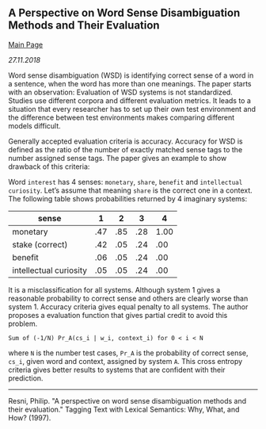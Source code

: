 ## A Perspective on Word Sense Disambiguation Methods and Their Evaluation 

[Main Page](index.html)

*27.11.2018*

Word sense disambiguation (WSD) is identifying correct sense of a word in a sentence, when the word has more than one meanings. The paper starts with an observation: Evaluation of WSD systems is not standardized. Studies use different corpora and different evaluation metrics. It leads to a situation that every researcher has to set up their own test environment and the difference between test environments makes comparing different models difficult.

Generally accepted evaluation criteria is accuracy. Accuracy for WSD is defined as the ratio of the number of exactly matched sense tags to the number assigned sense tags. The paper gives an example to show drawback of this criteria:

Word `interest` has 4 senses: `monetary`, `share`, `benefit` and `intellectual curiosity`. Let’s assume that meaning `share` is the correct one in a context. The following table shows probabilities returned by 4 imaginary systems:

| sense                  | 1   | 2   | 3   | 4    |
|------------------------|-----|-----|-----|------|
| monetary               | .47 | .85 | .28 | 1.00 |
| stake (correct)        | .42 | .05 | .24 | .00  |
| benefit                | .06 | .05 | .24 | .00  |
| intellectual curiosity | .05 | .05 | .24 | .00  |

It is a misclassification for all systems. Although system 1 gives a reasonable probability to correct sense and others are clearly worse than system 1. Accuracy criteria gives equal penalty to all systems. The author proposes a evaluation function that gives partial credit to avoid this problem.

`Sum of (-1/N) Pr_A(cs_i | w_i, context_i) for 0 < i < N`

where `N` is the number test cases, `Pr_A` is the probability of correct sense, `cs_i`, given word and context, assigned by system `A`. This cross entropy criteria gives better results to systems that are confident with their prediction.

------

Resni, Philip. "A perspective on word sense disambiguation methods and their evaluation." Tagging Text with Lexical Semantics: Why, What, and How? (1997).